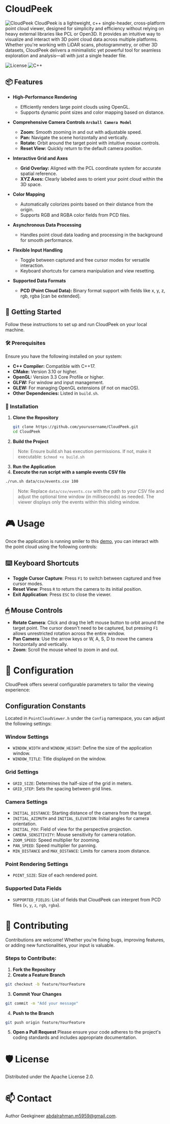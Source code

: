 # CloudPeek


![CloudPeek](data/img/CloudPeek_cover.png)
CloudPeek is a lightweight, c++ single-header, cross-platform point cloud viewer, designed for simplicity and efficiency without relying on heavy external libraries like PCL or Open3D. It provides an intuitive way to visualize and interact with 3D point cloud data across multiple platforms. Whether you're working with LiDAR scans, photogrammetry, or other 3D datasets, CloudPeek delivers a minimalistic yet powerful tool for seamless exploration and analysis—all with just a single header file.

![License](https://img.shields.io/badge/License-Apache%202.0-blue.svg)
![C++](https://img.shields.io/badge/language-C%2B%2B-green.svg)


## 📦 Features

- **High-Performance Rendering**
  - Efficiently renders large point clouds using OpenGL.
  - Supports dynamic point sizes and color mapping based on distance.

- **Comprehensive Camera Controls `Arcball Camera Model`**
  - **Zoom:** Smooth zooming in and out with adjustable speed.
  - **Pan:** Navigate the scene horizontally and vertically.
  - **Rotate:** Orbit around the target point with intuitive mouse controls.
  - **Reset View:** Quickly return to the default camera position.

- **Interactive Grid and Axes**
  - **Grid Overlay:** Aligned with the PCL coordinate system for accurate spatial reference.
  - **XYZ Axes:** Clearly labeled axes to orient your point cloud within the 3D space.

- **Color Mapping**
  - Automatically colorizes points based on their distance from the origin.
  - Supports RGB and RGBA color fields from PCD files.

- **Asynchronous Data Processing**
  - Handles point cloud data loading and processing in the background for smooth performance.

- **Flexible Input Handling**
  - Toggle between captured and free cursor modes for versatile interaction.
  - Keyboard shortcuts for camera manipulation and view resetting.

- **Supported Data Formats**
  - **PCD (Point Cloud Data):** Binary format support with fields like x, y, z, rgb, rgba [can be extended].

## 🚀 Getting Started

Follow these instructions to set up and run CloudPeek on your local machine.

### 🛠 Prerequisites

Ensure you have the following installed on your system:

- **C++ Compiler:** Compatible with C++17.
- **CMake:** Version 3.10 or higher.
- **OpenGL:** Version 3.3 Core Profile or higher.
- **GLFW:** For window and input management.
- **GLEW:** For managing OpenGL extensions (if not on macOS).
- **Other Dependencies:** Listed in `build.sh`.

### 🔧 Installation

1. **Clone the Repository**

   ```bash
   git clone https://github.com/yourusername/CloudPeek.git
   cd CloudPeek
   ```

2. **Build the Project**

> Note: Ensure build.sh has execution permissions. If not, make it executable: `$chmod +x build.sh`

3. **Run the Application**
4. **Execute the run script with a sample events CSV file**

```bash
./run.sh data/csv/events.csv 100
```
> Note: Replace `data/csv/events.csv` with the path to your CSV file and adjust the optional time window (in milliseconds) as needed. The viewer displays only the events within this sliding window.



# 🎮 Usage

Once the application is running smiler to this [demo](data/vid/CloudPeek_Viewer_KITTI_PCD_Demo.mp4), you can interact with the point cloud using the following controls:

## ⌨️ Keyboard Shortcuts
- **Toggle Cursor Capture**: Press `F1` to switch between captured and free cursor modes.
- **Reset View**: Press `R` to return the camera to its initial position.
- **Exit Application**: Press `ESC` to close the viewer.


## 🖱 Mouse Controls
- **Rotate Camera**: Click and drag the left mouse button to orbit around the target point. The cursor doesn't need to be captured, but pressing `F1` allows unrestricted rotation across the entire window.
- **Pan Camera**: Use the arrow keys or W, A, S, D to move the camera horizontally and vertically.
- **Zoom**: Scroll the mouse wheel to zoom in and out.


# 📐 Configuration

CloudPeek offers several configurable parameters to tailor the viewing experience:

## Configuration Constants
Located in `PointCloudViewer.h` under the `Config` namespace, you can adjust the following settings:

### Window Settings
- `WINDOW_WIDTH` and `WINDOW_HEIGHT`: Define the size of the application window.
- `WINDOW_TITLE`: Title displayed on the window.

### Grid Settings
- `GRID_SIZE`: Determines the half-size of the grid in meters.
- `GRID_STEP`: Sets the spacing between grid lines.

### Camera Settings
- `INITIAL_DISTANCE`: Starting distance of the camera from the target.
- `INITIAL_AZIMUTH` and `INITIAL_ELEVATION`: Initial angles for camera orientation.
- `INITIAL_FOV`: Field of view for the perspective projection.
- `CAMERA_SENSITIVITY`: Mouse sensitivity for camera rotation.
- `ZOOM_SPEED`: Speed multiplier for zooming.
- `PAN_SPEED`: Speed multiplier for panning.
- `MIN_DISTANCE` and `MAX_DISTANCE`: Limits for camera zoom distance.

### Point Rendering Settings
- `POINT_SIZE`: Size of each rendered point.

### Supported Data Fields
- `SUPPORTED_FIELDS`: List of fields that CloudPeek can interpret from PCD files (`x`, `y`, `z`, `rgb`, `rgba`).





# 📝 Contributing
Contributions are welcome! Whether you're fixing bugs, improving features, or adding new functionalities, your input is valuable.

### Steps to Contribute:

1. **Fork the Repository**
2. **Create a Feature Branch**

```bash
git checkout -b feature/YourFeature

```

3. **Commit Your Changes**

```bash
git commit -m "Add your message"

```

4. **Push to the Branch**
   
```bash
git push origin feature/YourFeature
```

5. **Open a Pull Request**
Please ensure your code adheres to the project's coding standards and includes appropriate documentation.


# 🛡 License
Distributed under the Apache License 2.0. 

# 📫 Contact
Author Geekgineer [abdalrahman.m5959@gmail.com](mailto:abdalrahman.m5959@gmail.com).
